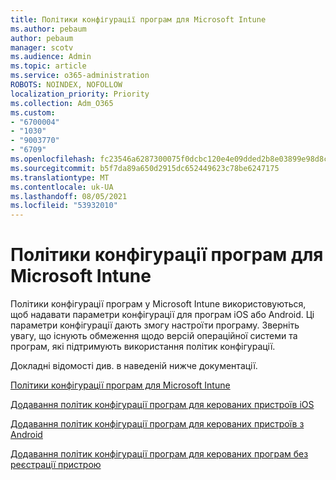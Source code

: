 ```yaml
---
title: Політики конфігурації програм для Microsoft Intune
ms.author: pebaum
author: pebaum
manager: scotv
ms.audience: Admin
ms.topic: article
ms.service: o365-administration
ROBOTS: NOINDEX, NOFOLLOW
localization_priority: Priority
ms.collection: Adm_O365
ms.custom:
- "6700004"
- "1030"
- "9003770"
- "6709"
ms.openlocfilehash: fc23546a6287300075f0dcbc120e4e09dded2b8e03899e98d8c27ff6c94b737e
ms.sourcegitcommit: b5f7da89a650d2915dc652449623c78be6247175
ms.translationtype: MT
ms.contentlocale: uk-UA
ms.lasthandoff: 08/05/2021
ms.locfileid: "53932010"
---
```

# <a name="app-configuration-policies-for-microsoft-intune"></a>Політики конфігурації програм для Microsoft Intune

Політики конфігурації програм у Microsoft Intune використовуються, щоб надавати параметри конфігурації для програм iOS або Android. Ці параметри конфігурації дають змогу настроїти програму. Зверніть увагу, що існують обмеження щодо версій операційної системи та програм, які підтримують використання політик конфігурації.

Докладні відомості див. в наведеній нижче документації.

[Політики конфігурації програм для Microsoft Intune](https://docs.microsoft.com/intune/app-configuration-policies-overview)  

[Додавання політик конфігурації програм для керованих пристроїв iOS](https://docs.microsoft.com/intune/app-configuration-policies-use-ios)  

[Додавання політик конфігурації програм для керованих пристроїв з Android](https://docs.microsoft.com/intune/app-configuration-policies-use-android)

[Додавання політик конфігурації програм для керованих програм без реєстрації пристрою](https://docs.microsoft.com/intune/app-configuration-policies-managed-app)
